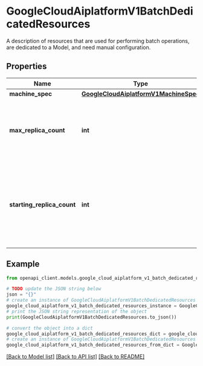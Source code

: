 # GoogleCloudAiplatformV1BatchDedicatedResources

A description of resources that are used for performing batch operations, are dedicated to a Model, and need manual configuration.

## Properties

Name | Type | Description | Notes
------------ | ------------- | ------------- | -------------
**machine_spec** | [**GoogleCloudAiplatformV1MachineSpec**](GoogleCloudAiplatformV1MachineSpec.md) |  | [optional] 
**max_replica_count** | **int** | Immutable. The maximum number of machine replicas the batch operation may be scaled to. The default value is 10. | [optional] 
**starting_replica_count** | **int** | Immutable. The number of machine replicas used at the start of the batch operation. If not set, Vertex AI decides starting number, not greater than max_replica_count | [optional] 

## Example

```python
from openapi_client.models.google_cloud_aiplatform_v1_batch_dedicated_resources import GoogleCloudAiplatformV1BatchDedicatedResources

# TODO update the JSON string below
json = "{}"
# create an instance of GoogleCloudAiplatformV1BatchDedicatedResources from a JSON string
google_cloud_aiplatform_v1_batch_dedicated_resources_instance = GoogleCloudAiplatformV1BatchDedicatedResources.from_json(json)
# print the JSON string representation of the object
print(GoogleCloudAiplatformV1BatchDedicatedResources.to_json())

# convert the object into a dict
google_cloud_aiplatform_v1_batch_dedicated_resources_dict = google_cloud_aiplatform_v1_batch_dedicated_resources_instance.to_dict()
# create an instance of GoogleCloudAiplatformV1BatchDedicatedResources from a dict
google_cloud_aiplatform_v1_batch_dedicated_resources_from_dict = GoogleCloudAiplatformV1BatchDedicatedResources.from_dict(google_cloud_aiplatform_v1_batch_dedicated_resources_dict)
```
[[Back to Model list]](../README.md#documentation-for-models) [[Back to API list]](../README.md#documentation-for-api-endpoints) [[Back to README]](../README.md)


